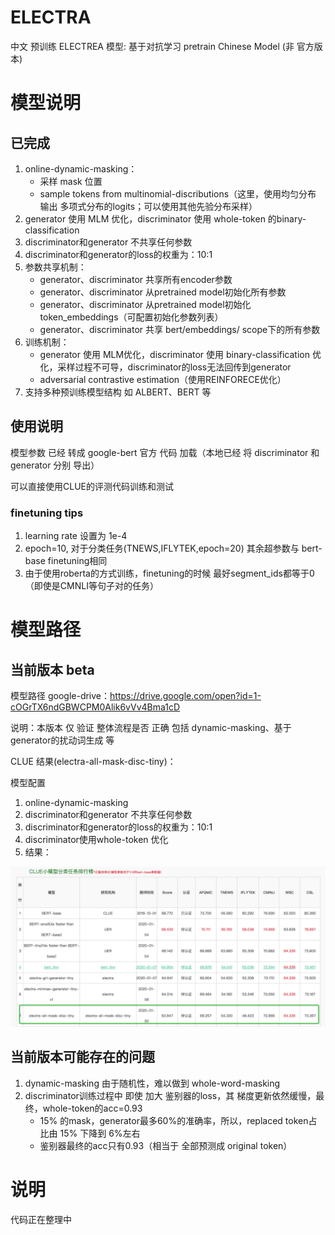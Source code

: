 # ELECTRA

中文 预训练 ELECTREA 模型: 基于对抗学习 pretrain Chinese Model
(非 官方版本)

# 模型说明
## 已完成

1. online-dynamic-masking：
	 - 采样 mask 位置
	 - sample tokens from multinomial-discributions（这里，使用均匀分布 输出 多项式分布的logits；可以使用其他先验分布采样）
2. generator 使用 MLM 优化，discriminator 使用 whole-token 的binary-classification
3. discriminator和generator 不共享任何参数
4. discriminator和generator的loss的权重为：10:1
5. 参数共享机制：
	 - generator、discriminator 共享所有encoder参数
	 - generator、discriminator 从pretrained model初始化所有参数
	 - generator、discriminator 从pretrained model初始化 token_embeddings（可配置初始化参数列表）
	 - generator、discriminator 共享 bert/embeddings/ scope下的所有参数
6. 训练机制：
     - generator 使用 MLM优化，discriminator 使用 binary-classification 优化，采样过程不可导，discriminator的loss无法回传到generator
     - adversarial contrastive estimation（使用REINFORECE优化）
7. 支持多种预训练模型结构 如 ALBERT、BERT 等

## 使用说明
模型参数 已经 转成 google-bert 官方 代码 加载（本地已经 将 discriminator 和 generator 分别 导出）

可以直接使用CLUE的评测代码训练和测试

### finetuning tips
1. learning rate 设置为 1e-4
2. epoch=10, 对于分类任务(TNEWS,IFLYTEK,epoch=20)
其余超参数与 bert-base finetuning相同
3. 由于使用roberta的方式训练，finetuning的时候 最好segment_ids都等于0（即使是CMNLI等句子对的任务）

# 模型路径
## 当前版本 beta
模型路径 google-drive：https://drive.google.com/open?id=1-cOGrTX6ndGBWCPM0Alik6vVv4Bma1cD

说明：本版本 仅 验证 整体流程是否 正确 包括 dynamic-masking、基于generator的扰动词生成 等

CLUE 结果(electra-all-mask-disc-tiny)：

模型配置

1. online-dynamic-masking
2. discriminator和generator 不共享任何参数
3. discriminator和generator的loss的权重为：10:1
4. discriminator使用whole-token 优化
5. 结果：

![image](http://github.com/CLUEbenchmark/ELECTRA/blob/master/images/electra_tiny_beta_all_mask.png)

## 当前版本可能存在的问题
1. dynamic-masking 由于随机性，难以做到 whole-word-masking
2. discriminator训练过程中 即使 加大 鉴别器的loss，其 梯度更新依然缓慢，最终，whole-token的acc=0.93
     - 15% 的mask，generator最多60%的准确率，所以，replaced token占比由 15% 下降到 6%左右
     - 鉴别器最终的acc只有0.93（相当于 全部预测成 original token）

# 说明
代码正在整理中

